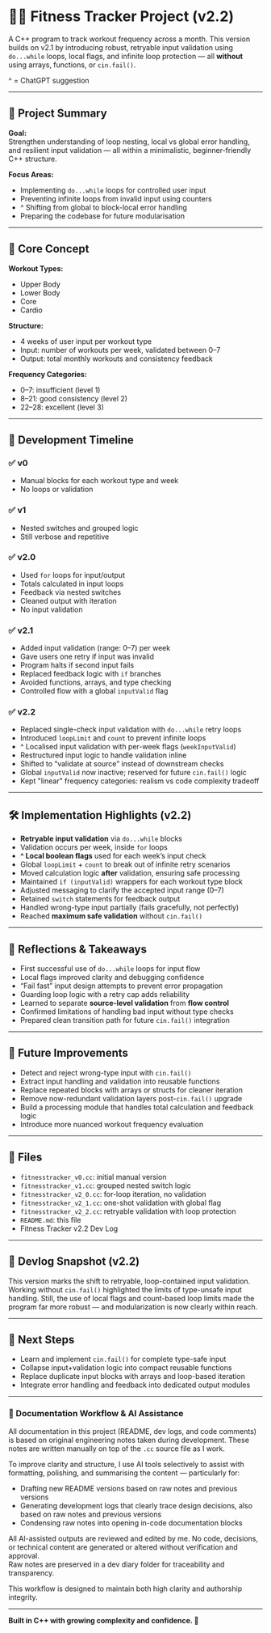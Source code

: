 # 🏋️‍♀️ Fitness Tracker Project (v2.2)

A C++ program to track workout frequency across a month. This version builds on v2.1 by introducing robust, retryable input validation using `do...while` loops, local flags, and infinite loop protection — all **without** using arrays, functions, or `cin.fail()`.

^ = ChatGPT suggestion

---
## 📌 Project Summary

**Goal:**  
Strengthen understanding of loop nesting, local vs global error handling, and resilient input validation — all within a minimalistic, beginner-friendly C++ structure.

**Focus Areas:**

- Implementing `do...while` loops for controlled user input
- Preventing infinite loops from invalid input using counters
- ^ Shifting from global to block-local error handling
- Preparing the codebase for future modularisation

---
## 🧠 Core Concept

**Workout Types:**

- Upper Body
- Lower Body
- Core
- Cardio

**Structure:**

- 4 weeks of user input per workout type
- Input: number of workouts per week, validated between 0–7
- Output: total monthly workouts and consistency feedback

**Frequency Categories:**

- 0–7: insufficient (level 1)
- 8–21: good consistency (level 2)
- 22–28: excellent (level 3)

---
## 🧪 Development Timeline

### ✅ v0

- Manual blocks for each workout type and week
- No loops or validation

### ✅ v1

- Nested switches and grouped logic
- Still verbose and repetitive

### ✅ v2.0

- Used `for` loops for input/output
- Totals calculated in input loops
- Feedback via nested switches
- Cleaned output with iteration
- No input validation

### ✅ v2.1

- Added input validation (range: 0–7) per week
- Gave users one retry if input was invalid
- Program halts if second input fails
- Replaced feedback logic with `if` branches
- Avoided functions, arrays, and type checking
- Controlled flow with a global `inputValid` flag

### ✅ v2.2

- Replaced single-check input validation with `do...while` retry loops
- Introduced `loopLimit` and `count` to prevent infinite loops
- ^ Localised input validation with per-week flags (`weekInputValid`)
- Restructured input logic to handle validation inline
- Shifted to “validate at source” instead of downstream checks
- Global `inputValid` now inactive; reserved for future `cin.fail()` logic
- Kept "linear" frequency categories: realism vs code complexity tradeoff

---
## 🛠 Implementation Highlights (v2.2)

- **Retryable input validation** via `do...while` blocks
- Validation occurs per week, inside `for` loops
- **^ Local boolean flags** used for each week’s input check
- Global `loopLimit` + `count` to break out of infinite retry scenarios
- Moved calculation logic **after** validation, ensuring safe processing
- Maintained `if (inputValid)` wrappers for each workout type block
- Adjusted messaging to clarify the accepted input range (0–7)
- Retained `switch` statements for feedback output
- Handled wrong-type input partially (fails gracefully, not perfectly)
- Reached **maximum safe validation** without `cin.fail()`

---
## 🧭 Reflections & Takeaways

- First successful use of `do...while` loops for input flow
- Local flags improved clarity and debugging confidence
- “Fail fast” input design attempts to prevent error propagation
- Guarding loop logic with a retry cap adds reliability
- Learned to separate **source-level validation** from **flow control**
- Confirmed limitations of handling bad input without type checks
- Prepared clean transition path for future `cin.fail()` integration

---
## 🔮 Future Improvements

- Detect and reject wrong-type input with `cin.fail()`
- Extract input handling and validation into reusable functions
- Replace repeated blocks with arrays or structs for cleaner iteration
- Remove now-redundant validation layers post-`cin.fail()` upgrade
- Build a processing module that handles total calculation and feedback logic
- Introduce more nuanced workout frequency evaluation

---
## 📂 Files

- `fitnesstracker_v0.cc`: initial manual version  
- `fitnesstracker_v1.cc`: grouped nested switch logic  
- `fitnesstracker_v2_0.cc`: for-loop iteration, no validation  
- `fitnesstracker_v2_1.cc`: one-shot validation with global flag  
- `fitnesstracker_v2_2.cc`: retryable validation with loop protection  
- `README.md`: this file  
- Fitness Tracker v2.2 Dev Log

---
## 🧱 Devlog Snapshot (v2.2)

This version marks the shift to retryable, loop-contained input validation. Working without `cin.fail()` highlighted the limits of type-unsafe input handling. Still, the use of local flags and count-based loop limits made the program far more robust — and modularization is now clearly within reach.

---
## 🧭 Next Steps

- Learn and implement `cin.fail()` for complete type-safe input
- Collapse input+validation logic into compact reusable functions
- Replace duplicate input blocks with arrays and loop-based iteration
- Integrate error handling and feedback into dedicated output modules

---
### 🧠 Documentation Workflow & AI Assistance

All documentation in this project (README, dev logs, and code comments) is based on original engineering notes taken during development. These notes are written manually on top of the `.cc` source file as I work.

To improve clarity and structure, I use AI tools selectively to assist with formatting, polishing, and summarising the content — particularly for:
- Drafting new README versions based on raw notes and previous versions
- Generating development logs that clearly trace design decisions, also based on raw notes and previous versions
- Condensing raw notes into opening in-code documentation blocks

All AI-assisted outputs are reviewed and edited by me. No code, decisions, or technical content are generated or altered without verification and approval.  
Raw notes are preserved in a dev diary folder for traceability and transparency.

This workflow is designed to maintain both high clarity and authorship integrity.

---

**Built in C++ with growing complexity and confidence. 🚀**
